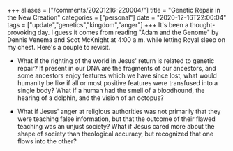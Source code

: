 +++
aliases = ["/comments/20201216-220004/"]
title = "Genetic Repair in the New Creation"
categories = ["personal"]
date = "2020-12-16T22:00:04"
tags = ["update","genetics","kingdom","anger"]
+++
It's been a thought-provoking day. I guess it comes from reading "Adam and the Genome" by Dennis Venema and Scot McKnight at 4:00 a.m. while letting Royal sleep on my chest. Here's a couple to revisit.

- What if the righting of the world in Jesus' return is related to genetic repair? If present in our DNA are the fragments of our ancestors, and some ancestors enjoy features which we have since lost, what would humanity be like if all or most positive features were transfused into a single body? What if a human had the smell of a bloodhound, the hearing of a dolphin, and the vision of an octopus?

- What if Jesus' anger at religious authorities was not primarily that they were teaching false information, but that the outcome of their flawed teaching was an unjust society? What if Jesus cared more about the shape of society than theological accuracy, but recognized that one flows into the other?

